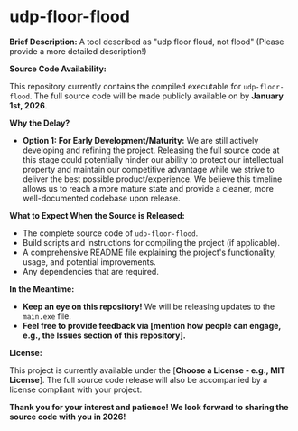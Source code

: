 # udp-floor-flood

**Brief Description:** A tool described as "udp floor floud, not flood" (Please provide a more detailed description!)

**Source Code Availability:**

This repository currently contains the compiled executable for `udp-floor-flood`. The full source code will be made publicly available on by **January 1st, 2026**.

**Why the Delay?**

*   **Option 1: For Early Development/Maturity:**  We are still actively developing and refining the project. Releasing the full source code at this stage could potentially hinder our ability to protect our intellectual property and maintain our competitive advantage while we strive to deliver the best possible product/experience.  We believe this timeline allows us to reach a more mature state and provide a cleaner, more well-documented codebase upon release.

**What to Expect When the Source is Released:**

*   The complete source code of `udp-floor-flood`.
*   Build scripts and instructions for compiling the project (if applicable).
*   A comprehensive README file explaining the project's functionality, usage, and potential improvements.
*   Any dependencies that are required.

**In the Meantime:**

*   **Keep an eye on this repository!** We will be releasing updates to the `main.exe` file.
*   **Feel free to provide feedback via [mention how people can engage, e.g., the Issues section of this repository].**

**License:**

This project is currently available under the [**Choose a License - e.g., MIT License**]. The full source code release will also be accompanied by a license compliant with your project.

**Thank you for your interest and patience! We look forward to sharing the source code with you in 2026!**
